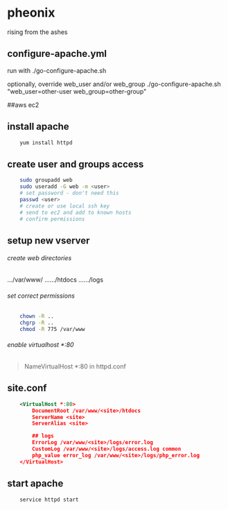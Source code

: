 pheonix
=======

rising from the ashes

## configure-apache.yml

run with 
./go-configure-apache.sh <HOST> <USER> <KEY>

optionally, override web_user and/or web_group
./go-configure-apache.sh <HOST> <USER> <KEY> "web_user=other-user web_group=other-group"

##aws ec2

## install apache
```bash
    yum install httpd
````

## create user and groups access
```bash
    sudo groupadd web
    sudo useradd -G web -m <user>
    # set password - don't need this 
    passwd <user>
    # create or use local ssh key
    # send to ec2 and add to known hosts
    # confirm permissions
```

## setup new vserver

###### create web directories
.../var/www/<site>
....../htdocs
....../logs

###### set correct permissions
```bash
    chown -R ..
    chgrp -R ..
    chmod -R 775 /var/www
```

###### enable virtualhost *:80
> NameVirtualHost *:80 in httpd.conf

## site.conf
```xml
    <VirtualHost *:80>
        DocumentRoot /var/www/<site>/htdocs
        ServerName <site>
        ServerAlias <site>

        ## logs
        ErrorLog /var/www/<site>/logs/error.log
        CustomLog /var/www/<site>/logs/access.log common
        php_value error_log /var/www/<site>/logs/php_error.log
    </VirtualHost>
```

## start apache
```bash
    service httpd start
```

